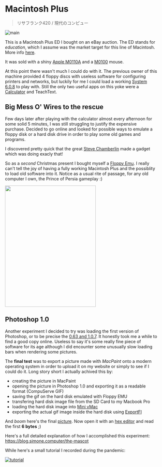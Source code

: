 # Macintosh Plus
> リサフランク420 / 現代のコンピュー

![main](images/main.jpg)

This is a Macintosh Plus ED I bought on an eBay auction. The ED stands for _education_, which I assume was the market target for this line of Macintosh. More info [here](https://everymac.com/systems/apple/mac_classic/specs/mac_plus.html).

It was sold with a shiny [Apple M0110A](https://deskthority.net/wiki/Apple_M0110A) and a [M0100](https://512pixels.net/2012/11/mouse/) mouse.

At this point there wasn't much I could do with it. The previous owner of this machine provided 4 floppy discs with useless software for configuring printers and networks, but luckily for me I could load a working [System 6.0.8](https://en.wikipedia.org/wiki/System_6) to play with. Still the only two useful apps on this yoke were a [Calculator](https://www.folklore.org/StoryView.py?story=Calculator_Construction_Set.txt) and TeachText.

## Big Mess O' Wires to the rescue

Few days later after playing with the calculator almost every afternoon for some solid 5 minutes, I was still struggling to justify the expensive purchase. Decided to go online and looked for possible ways to emulate a floppy disk or a hard disk drive in order to play some old games and programs.

I discovered pretty quick that the great [Steve Chamberlin](https://www.bigmessowires.com/about/) made a gadget which was doing exacly that!

So as a _second_ Christmas present I bought myself a [Floppy Emu](https://www.bigmessowires.com/shop/product/floppy-emu-model-c/). I really can't tell the joy of having a fully working Macintosh Plus and the possiblity to load old software into it. Notice as a usual rite of passage, for any old computer I own, the Prince of Persia gameplay :)

[<img src='images/prince_of_persia.jpg' width='300' height='400' />](https://www.youtube.com/watch?v=l-x8TihT6ho)

## Photoshop 1.0

Another experiment I decided to try was loading the first version of Photoshop, or to be precise the [0.63 and 1.0.7](https://winworldpc.com/product/adobe-photoshop/10). It honestly took me a while to find a good copy online. Useless to say it's some really fine piece of software for its age although I did encounter some unusually slow loading bars when rendering some pictures.

The **final test** was to export a picture made with _MacPaint_ onto a modern operating system in order to upload it on my website or simply to see if I could do it. Long story short I actually achived this by:

* creating the picture in MacPaint
* opening the picture in Photoshop 1.0 and exporting it as a readable format (CompuServe GIF)
* saving the gif on the hard disk emulated with Floppy EMU
* transfering hard disk image file from the SD Card to my Macbook Pro
* loading the hard disk image into [Mini vMac](https://www.gryphel.com/c/minivmac)
* exporting the actual gif image inside the hard disk using [ExportFl](https://www.gryphel.com/c/minivmac/extras/exportfl)

And _boom_ here's the final [picture](images/pippo.gif). Now open it with an [hex editor](https://hexed.it) and read the first **6 bytes** ;)

Here's a full detailed explanation of how I accomplished this experiment: https://blog.simone.computer/the-mascot

While here's a small tutorial I recorded during the pandemic:

[![tutorial](https://img.youtube.com/vi/dWgglyak6jA/0.jpg)](https://www.youtube.com/watch?v=dWgglyak6jA)
